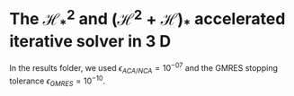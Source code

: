 # The $\mathcal{H}^2_{ * }$ and ${(\mathcal{H}^2 + \mathcal{H})}_{ * }$ accelerated iterative solver in $3$ D
In the results folder, we used $\epsilon_{ACA/NCA} = 10^{-07}$ and the GMRES stopping tolerance $\epsilon_{GMRES} = 10^{-10}$.
